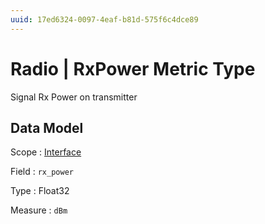 ```yaml
---
uuid: 17ed6324-0097-4eaf-b81d-575f6c4dce89
---
```

# Radio | RxPower Metric Type

Signal Rx Power on transmitter

## Data Model

Scope
: [Interface](../../metric-scopes-reference/interface.md)

Field
: `rx_power`

Type
: Float32

Measure
: `dBm`

